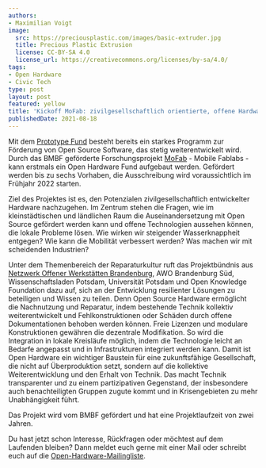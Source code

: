 ```yaml
---
authors:
- Maximilian Voigt
image:
  src: https://preciousplastic.com/images/basic-extruder.jpg
  title: Precious Plastic Extrusion
  license: CC-BY-SA 4.0
  license_url: https://creativecommons.org/licenses/by-sa/4.0/
tags:
- Open Hardware
- Civic Tech
type: post
layout: post
featured: yellow
title: 'Kickoff MoFab: zivilgesellschaftlich orientierte, offene Hardware fördern'
publishedDate: 2021-08-18
---
```


Mit dem [Prototype Fund](https://prototypefund.de) besteht bereits ein starkes Programm zur Förderung von Open Source Software, das stetig weiterentwickelt wird. Durch das BMBF geförderte Forschungsprojekt [MoFab](https://okfn.de/projekte/mofab/) - Mobile Fablabs - kann erstmals ein Open Hardware Fund aufgebaut werden. Gefördert werden bis zu sechs Vorhaben, die Ausschreibung wird voraussichtlich im Frühjahr 2022 starten.

Ziel des Projektes ist es, den Potenzialen zivilgesellschaftlich entwickelter Hardware nachzugehen. Im Zentrum stehen die Fragen, wie im kleinstädtischen und ländlichen Raum die Auseinandersetzung mit Open Source gefördert werden kann und offene Technologien aussehen können, die lokale Probleme lösen. Wie wirken wir steigender Wasserknappheit entgegen? Wie kann die Mobilität verbessert werden? Was machen wir mit scheidenden Industrien?

Unter dem Themenbereich der Reparaturkultur ruft das Projektbündnis aus [Netzwerk Offener Werkstätten Brandenburg](https://offene-werkstaetten-brandenburg.de/), AWO Brandenburg Süd, Wissenschaftsladen Potsdam, Universität Potsdam und Open Knowledge Foundation dazu auf, sich an der Entwicklung resilienter Lösungen zu beteiligen und Wissen zu teilen. Denn Open Source Hardware ermöglicht die Nachnutzung und Reparatur, indem bestehende Technik kollektiv weiterentwickelt und Fehlkonstruktionen oder Schäden durch offene Dokumentationen behoben werden können. Freie Lizenzen und modulare Konstruktionen gewähren die dezentrale Modifikation. So wird die Integration in lokale Kreisläufe möglich, indem die Technologie leicht an Bedarfe angepasst und in Infrastrukturen integriert werden kann. Damit ist Open Hardware ein wichtiger Baustein für eine zukunftsfähige Gesellschaft, die nicht auf Überproduktion setzt, sondern auf die kollektive Weiterentwicklung und den Erhalt von Technik. Das macht Technik transparenter und zu einem partizipativen Gegenstand, der insbesondere auch benachteiligten Gruppen zugute kommt und in Krisengebieten zu mehr Unabhängigkeit führt.

Das Projekt wird vom BMBF gefördert und hat eine Projektlaufzeit von zwei Jahren.

Du hast jetzt schon Interesse, Rückfragen oder möchtest auf dem Laufenden bleiben? Dann meldet euch gerne mit einer Mail oder schreibt euch auf die [Open-Hardware-Mailingliste](https://mailman.offene-werkstaetten.org/mailman/listinfo/hardware-offene-werkstaetten.org).